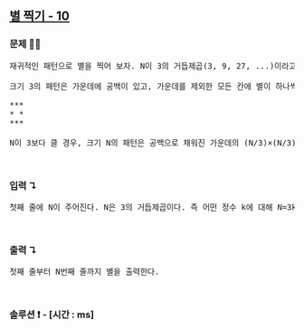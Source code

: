 ## [별 찍기 - 10](https://www.acmicpc.net/problem/2447)

### 문제 🤨❔

<pre>
재귀적인 패턴으로 별을 찍어 보자. N이 3의 거듭제곱(3, 9, 27, ...)이라고 할 때, 크기 N의 패턴은 N×N 정사각형 모양이다.

크기 3의 패턴은 가운데에 공백이 있고, 가운데를 제외한 모든 칸에 별이 하나씩 있는 패턴이다.

***
* *
***

N이 3보다 클 경우, 크기 N의 패턴은 공백으로 채워진 가운데의 (N/3)×(N/3) 정사각형을 크기 N/3의 패턴으로 둘러싼 형태이다. 예를 들어 크기 27의 패턴은 예제 출력 1과 같다.
</pre>

<br>

### 입력 ↴

<pre>
첫째 줄에 N이 주어진다. N은 3의 거듭제곱이다. 즉 어떤 정수 k에 대해 N=3k이며, 이때 1 ≤ k < 8이다.
</pre>

<br>

### 출력 ↴

<pre>
첫째 줄부터 N번째 줄까지 별을 출력한다.
</pre>

<br>

### 솔루션 ❗️ - [시간 : ms]

```js

```
